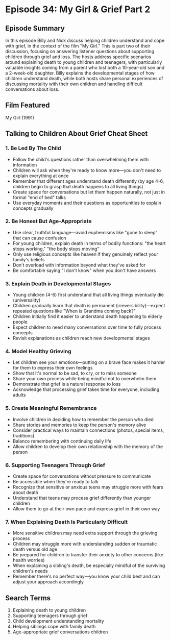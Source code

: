 # Episode 34: My Girl & Grief Part 2

## Episode Summary
In this episode Billy and Nick discuss helping children understand and cope with grief, in the context of the film "My Girl." This is part two of their discussion, focusing on answering listener questions about supporting children through grief and loss. The hosts address specific scenarios around explaining death to young children and teenagers, with particularly valuable insights coming from a parent who lost both a 10-year-old son and a 2-week-old daughter. Billy explains the developmental stages of how children understand death, while both hosts share personal experiences of discussing mortality with their own children and handling difficult conversations about loss.

## Film Featured
My Girl (1991)

## Talking to Children About Grief Cheat Sheet

### 1. Be Led By The Child
- Follow the child's questions rather than overwhelming them with information
- Children will ask when they're ready to know more—you don't need to explain everything at once
- Remember that different ages understand death differently (by age 4-6, children begin to grasp that death happens to all living things)
- Create space for conversations but let them happen naturally, not just in formal "end of bed" talks
- Use everyday moments and their questions as opportunities to explain concepts gradually

### 2. Be Honest But Age-Appropriate
- Use clear, truthful language—avoid euphemisms like "gone to sleep" that can cause confusion
- For young children, explain death in terms of bodily functions: "the heart stops working," "the body stops moving"
- Only use religious concepts like heaven if they genuinely reflect your family's beliefs
- Don't overload with information beyond what they've asked for
- Be comfortable saying "I don't know" when you don't have answers

### 3. Explain Death in Developmental Stages
- Young children (4-6) first understand that all living things eventually die (universality)
- Children gradually learn that death is permanent (irreversibility)—expect repeated questions like "When is Grandma coming back?"
- Children initially find it easier to understand death happening to elderly people
- Expect children to need many conversations over time to fully process concepts
- Revisit explanations as children reach new developmental stages

### 4. Model Healthy Grieving 
- Let children see your emotions—putting on a brave face makes it harder for them to express their own feelings
- Show that it's normal to be sad, to cry, or to miss someone
- Share your own process while being mindful not to overwhelm them
- Demonstrate that grief is a natural response to loss
- Acknowledge that processing grief takes time for everyone, including adults

### 5. Create Meaningful Remembrance
- Involve children in deciding how to remember the person who died
- Share stories and memories to keep the person's memory alive
- Consider practical ways to maintain connections (photos, special items, traditions)
- Balance remembering with continuing daily life
- Allow children to develop their own relationship with the memory of the person

### 6. Supporting Teenagers Through Grief
- Create space for conversations without pressure to communicate
- Be accessible when they're ready to talk
- Recognize that sensitive or anxious teens may struggle more with fears about death
- Understand that teens may process grief differently than younger children
- Allow them to go at their own pace and express grief in their own way

### 7. When Explaining Death Is Particularly Difficult
- More sensitive children may need extra support through the grieving process
- Children may struggle more with understanding sudden or traumatic death versus old age
- Be prepared for children to transfer their anxiety to other concerns (like health worries)
- When explaining a sibling's death, be especially mindful of the surviving children's needs
- Remember there's no perfect way—you know your child best and can adjust your approach accordingly

## Search Terms
1. Explaining death to young children
2. Supporting teenagers through grief
3. Child development understanding mortality
4. Helping siblings cope with family death
5. Age-appropriate grief conversations children